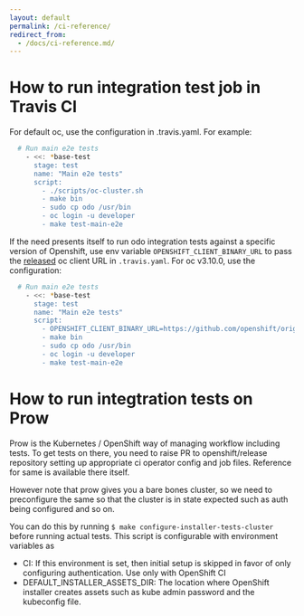 ```yaml
---
layout: default
permalink: /ci-reference/
redirect_from: 
  - /docs/ci-reference.md/
---
```


# How to run integration test job in Travis CI

For default oc, use the configuration in .travis.yaml. For example:

```sh
  # Run main e2e tests
    - <<: *base-test
      stage: test
      name: "Main e2e tests"
      script:
        - ./scripts/oc-cluster.sh
        - make bin
        - sudo cp odo /usr/bin
        - oc login -u developer
        - make test-main-e2e
```

If the need presents itself to run odo integration tests against a specific version of Openshift, use env variable `OPENSHIFT_CLIENT_BINARY_URL` to pass the [released](https://github.com/openshift/origin/releases) oc client URL in `.travis.yaml`. For oc v3.10.0, use the configuration:

```sh
  # Run main e2e tests
    - <<: *base-test
      stage: test
      name: "Main e2e tests"
      script:
        - OPENSHIFT_CLIENT_BINARY_URL=https://github.com/openshift/origin/releases/download/v3.10.0/openshift-origin-client-tools-v3.10.0-dd10d17-linux-64bit.tar.gz ./scripts/oc-cluster.sh
        - make bin
        - sudo cp odo /usr/bin
        - oc login -u developer
        - make test-main-e2e
```

# How to run integtration tests on Prow

Prow is the Kubernetes / OpenShift way of managing workflow including tests. To get tests on there, you need to raise PR to openshift/release repository setting up appropriate ci operator config and job files. Reference for same is available there itself.

However note that prow gives you a bare bones cluster, so we need to preconfigure the same so that the cluster is in state expected such as auth being configured and so on.

You can do this by running `$ make configure-installer-tests-cluster` before running actual tests.
This script is configurable with environment variables as

 - CI: If this environment is set, then initial setup is skipped in favor of only configuring authentication. Use only with OpenShift CI
 - DEFAULT_INSTALLER_ASSETS_DIR: The location where OpenShift installer creates assets such as kube admin password and the kubeconfig file.
